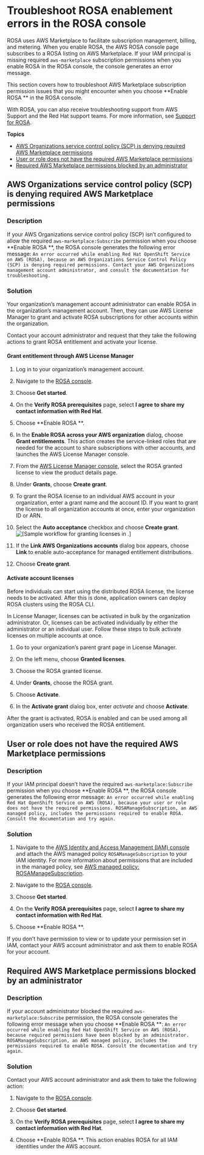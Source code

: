 # Troubleshoot ROSA enablement errors in the ROSA console<a name="troubleshoot-rosa-enablement"></a>

 ROSA uses AWS Marketplace to facilitate subscription management, billing, and metering\. When you enable ROSA, the AWS ROSA console page subscribes to a ROSA listing on AWS Marketplace\. If your IAM principal is missing required `aws-marketplace` subscription permissions when you enable ROSA in the ROSA console, the console generates an error message\.

This section covers how to troubleshoot AWS Marketplace subscription permission issues that you might encounter when you choose **Enable ROSA ** in the ROSA console\.

With ROSA, you can also receive troubleshooting support from AWS Support and the Red Hat support teams\. For more information, see [Support for ROSA](troubleshooting-rosa.md#rosa-support)\.

**Topics**
+ [AWS Organizations service control policy \(SCP\) is denying required AWS Marketplace permissions](#error-aws-orgs-scp-denies-permissions)
+ [User or role does not have the required AWS Marketplace permissions](#error-iam-lacks-permissions)
+ [Required AWS Marketplace permissions blocked by an administrator](#error-admin-blocked-iam-permissions)

## AWS Organizations service control policy \(SCP\) is denying required AWS Marketplace permissions<a name="error-aws-orgs-scp-denies-permissions"></a>

### Description<a name="_description"></a>

If your AWS Organizations service control policy \(SCP\) isn’t configured to allow the required `aws-marketplace:Subscribe` permission when you choose **Enable ROSA **, the ROSA console generates the following error message: `An error occurred while enabling Red Hat OpenShift Service on AWS (ROSA), because an AWS Organizations Service Control Policy (SCP) is denying required permissions. Contact your AWS Organizations management account administrator, and consult the documentation for troubleshooting.` 

### Solution<a name="_solution"></a>

Your organization’s management account administrator can enable ROSA in the organization’s management account\. Then, they can use AWS License Manager to grant and activate ROSA subscriptions for other accounts within the organization\.

Contact your account administrator and request that they take the following actions to grant ROSA entitlement and activate your license\.

#### Grant entitlement through AWS License Manager<a name="_grant_entitlement_through"></a>

1. Log in to your organization’s management account\.

1. Navigate to the [ROSA console](https://console.aws.amazon.com/rosa)\.

1. Choose **Get started**\.

1. On the **Verify ROSA prerequisites** page, select **I agree to share my contact information with Red Hat**\.

1. Choose **Enable ROSA **\.

1. In the **Enable ROSA across your AWS organization** dialog, choose **Grant entitlements**\. This action creates the service\-linked roles that are needed for the account to share subscriptions with other accounts, and launches the AWS License Manager console\.

1. From the [AWS License Manager console](https://console.aws.amazon.com/license-manager), select the ROSA granted license to view the product details page\.

1. Under **Grants**, choose **Create grant**\.

1. To grant the ROSA license to an individual AWS account in your organization, enter a grant name and the account ID\. If you want to grant the license to all organization accounts at once, enter your organization ID or ARN\.

1. Select the **Auto acceptance** checkbox and choose **Create grant**\.  
![\[Sample workflow for granting<shared id="ROSA"/> licenses in <shared id="LIClong"/>.\]](http://docs.aws.amazon.com/ROSA/latest/userguide/images/rosa-license-manager-create-grant.jpeg)

1. If the **Link AWS Organizations accounts** dialog box appears, choose **Link** to enable auto\-acceptance for managed entitlement distributions\.

1. Choose **Create grant**\.

#### Activate account licenses<a name="_activate_account_licenses"></a>

Before individuals can start using the distributed ROSA license, the license needs to be activated\. After this is done, application owners can deploy ROSA clusters using the ROSA CLI\.

In License Manager, licenses can be activated in bulk by the organization administrator\. Or, licenses can be activated individually by either the administrator or an individual user\. Follow these steps to bulk activate licenses on multiple accounts at once\.

1. Go to your organization’s parent grant page in License Manager\.

1. On the left menu, choose **Granted licenses**\.

1. Choose the ROSA granted license\.

1. Under **Grants**, choose the ROSA grant\.

1. Choose **Activate**\.

1. In the **Activate grant** dialog box, enter *activate* and choose **Activate**\.

After the grant is activated, ROSA is enabled and can be used among all organization users who received the ROSA entitlement\.

## User or role does not have the required AWS Marketplace permissions<a name="error-iam-lacks-permissions"></a>

### Description<a name="_description_2"></a>

If your IAM principal doesn’t have the required `aws-marketplace:Subscribe` permission when you choose **Enable ROSA **, the ROSA console generates the following error message: `An error occurred while enabling Red Hat OpenShift Service on AWS (ROSA), because your user or role does not have the required permissions. ROSAManageSubscription, an AWS managed policy, includes the permissions required to enable ROSA. Consult the documentation and try again.` 

### Solution<a name="_solution_2"></a>

1. Navigate to the [AWS Identity and Access Management \(IAM\) console](https://console.aws.amazon.com/iam/) and attach the AWS managed policy `ROSAManageSubscription` to your IAM identity\. For more information about permissions that are included in the managed policy, see [AWS managed policy: ROSAManageSubscription](security-iam-awsmanpol.md)\.

1. Navigate to the [ROSA console](https://console.aws.amazon.com/rosa)\.

1. Choose **Get started**\.

1. On the **Verify ROSA prerequisites** page, select **I agree to share my contact information with Red Hat**\.

1. Choose **Enable ROSA **\.

If you don’t have permission to view or to update your permission set in IAM, contact your AWS account administrator and ask them to enable ROSA for your account\.

## Required AWS Marketplace permissions blocked by an administrator<a name="error-admin-blocked-iam-permissions"></a>

### Description<a name="_description_3"></a>

If your account administrator blocked the required `aws-marketplace:Subscribe` permission, the ROSA console generates the following error message when you choose **Enable ROSA **: `An error occurred while enabling Red Hat OpenShift Service on AWS (ROSA), because required permissions have been blocked by an administrator. ROSAManageSubscription, an AWS managed policy, includes the permissions required to enable ROSA. Consult the documentation and try again.` 

### Solution<a name="_solution_3"></a>

Contact your AWS account administrator and ask them to take the following action:

1. Navigate to the [ROSA console](https://console.aws.amazon.com/rosa)\.

1. Choose **Get started**\.

1. On the **Verify ROSA prerequisites** page, select **I agree to share my contact information with Red Hat**\.

1. Choose **Enable ROSA **\. This action enables ROSA for all IAM identities under the AWS account\.